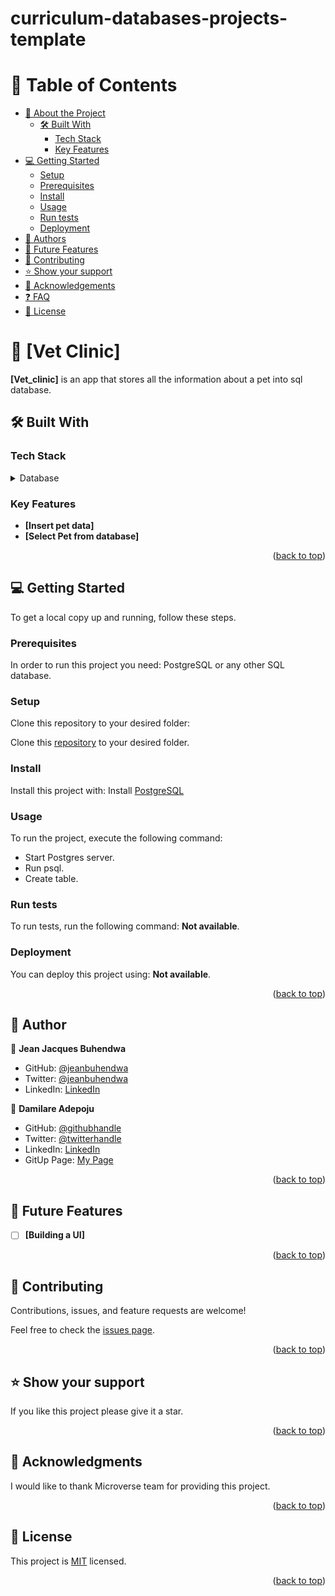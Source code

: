 # curriculum-databases-projects-template

<a name="readme-top"></a>

<!-- TABLE OF CONTENTS -->

# 📗 Table of Contents

- [📖 About the Project](#about-project)
  - [🛠 Built With](#built-with)
    - [Tech Stack](#tech-stack)
    - [Key Features](#key-features)
- [💻 Getting Started](#getting-started)
  - [Setup](#setup)
  - [Prerequisites](#prerequisites)
  - [Install](#install)
  - [Usage](#usage)
  - [Run tests](#run-tests)
  - [Deployment](#triangular_flag_on_post-deployment)
- [👥 Authors](#authors)
- [🔭 Future Features](#future-features)
- [🤝 Contributing](#contributing)
- [⭐️ Show your support](#support)
- [🙏 Acknowledgements](#acknowledgements)
- [❓ FAQ](#faq)
- [📝 License](#license)

<!-- PROJECT DESCRIPTION -->

# 📖 [Vet Clinic] <a name="about-project"></a>

**[Vet_clinic]** is an app that stores all the information about a pet into sql database.

## 🛠 Built With <a name="built-with"></a>

### Tech Stack <a name="tech-stack"></a>

<details>
<summary>Database</summary>
  <ul>
    <li><a href="https://www.postgresql.org/">PostgreSQL</a></li>
  </ul>
</details>

<!-- Features -->

### Key Features <a name="key-features"></a>

- **[Insert pet data]**
- **[Select Pet from database]**

<p align="right">(<a href="#readme-top">back to top</a>)</p>

<!-- GETTING STARTED -->

## 💻 Getting Started <a name="getting-started"></a>

To get a local copy up and running, follow these steps.

### Prerequisites

In order to run this project you need: PostgreSQL or any other SQL database.

### Setup

Clone this repository to your desired folder:

Clone this [repository](https://github.com/jeanbuhendwa/vet-clini-db) to your desired folder.

### Install

Install this project with: Install [PostgreSQL](https://www.postgresql.org/download/)

### Usage

To run the project, execute the following command:

- Start Postgres server.
- Run psql.
- Create table.

### Run tests

To run tests, run the following command: **Not available**.

### Deployment

You can deploy this project using: **Not available**.

<p align="right">(<a href="#readme-top">back to top</a>)</p>

<!-- AUTHORS -->

## 👥 Author <a name="authors"></a>

👤 **Jean Jacques Buhendwa**

- GitHub: [@jeanbuhendwa](https://github.com/jeanbuhendwa)
- Twitter: [@jeanbuhendwa](https://twitter.com/jeanjacqueI)
- LinkedIn: [LinkedIn](https://www.linkedin.com/in/johnbuhendwa/)

👤 **Damilare Adepoju**

- GitHub: [@githubhandle](https://github.com/adamilare)
- Twitter: [@twitterhandle](https://twitter.com/mailtodare)
- LinkedIn: [LinkedIn](https://linkedin.com/in/damilareadepoju)
- GitUp Page: [My Page](https://adamilare.github.io/)

<p align="right">(<a href="#readme-top">back to top</a>)</p>

<!-- FUTURE FEATURES -->

## 🔭 Future Features <a name="future-features"></a>

- [ ] **[Building a UI]**

<p align="right">(<a href="#readme-top">back to top</a>)</p>

<!-- CONTRIBUTING -->

## 🤝 Contributing <a name="contributing"></a>

Contributions, issues, and feature requests are welcome!

Feel free to check the [issues page](../../issues/).

<p align="right">(<a href="#readme-top">back to top</a>)</p>

<!-- SUPPORT -->

## ⭐️ Show your support <a name="support"></a>

If you like this project please give it a star.

<p align="right">(<a href="#readme-top">back to top</a>)</p>

<!-- ACKNOWLEDGEMENTS -->

## 🙏 Acknowledgments <a name="acknowledgements"></a>

I would like to thank Microverse team for providing this project.

<p align="right">(<a href="#readme-top">back to top</a>)</p>

## 📝 License <a name="license"></a>

This project is [MIT](./LICENSE) licensed.

<p align="right">(<a href="#readme-top">back to top</a>)</p>
